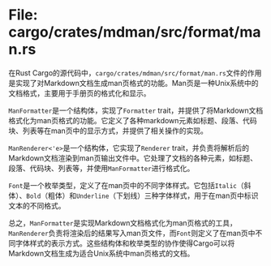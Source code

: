 # File: cargo/crates/mdman/src/format/man.rs

在Rust Cargo的源代码中，`cargo/crates/mdman/src/format/man.rs`文件的作用是实现了对Markdown文档生成man页格式的功能。Man页是一种Unix系统中的文档格式，主要用于手册页的格式化和显示。

`ManFormatter`是一个结构体，实现了`Formatter` trait，并提供了将Markdown文档格式化为man页格式的功能。它定义了各种markdown元素如标题、段落、代码块、列表等在man页中的显示方式，并提供了相关操作的实现。

`ManRenderer<'e>`是一个结构体，它实现了`Renderer` trait，并负责将解析后的Markdown文档渲染到man页输出文件中。它处理了文档的各种元素，如标题、段落、代码块、列表等，并使用`ManFormatter`进行格式化。

`Font`是一个枚举类型，定义了在man页中的不同字体样式。它包括`Italic`（斜体）、`Bold`（粗体）和`Underline`（下划线）三种字体样式，用于在man页中标识文本的不同格式。

总之，`ManFormatter`是实现Markdown文档格式化为man页格式的工具，`ManRenderer`负责将渲染后的结果写入man页文件，而`Font`则定义了在man页中不同字体样式的表示方式。这些结构体和枚举类型的协作使得Cargo可以将Markdown文档生成为适合Unix系统中man页格式的文档。

